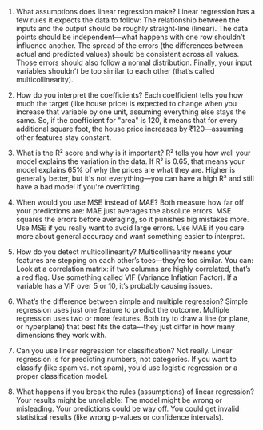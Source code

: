 1. What assumptions does linear regression make?
Linear regression has a few rules it expects the data to follow:
The relationship between the inputs and the output should be roughly straight-line (linear).
The data points should be independent—what happens with one row shouldn’t influence another.
The spread of the errors (the differences between actual and predicted values) should be consistent across all values.
Those errors should also follow a normal distribution.
Finally, your input variables shouldn’t be too similar to each other (that’s called multicollinearity).

2. How do you interpret the coefficients?
Each coefficient tells you how much the target (like house price) is expected to change when you increase that variable by one unit, assuming everything else stays the same.
So, if the coefficient for "area" is 120, it means that for every additional square foot, the house price increases by ₹120—assuming other features stay constant.

3. What is the R² score and why is it important?
R² tells you how well your model explains the variation in the data. If R² is 0.65, that means your model explains 65% of why the prices are what they are.
Higher is generally better, but it's not everything—you can have a high R² and still have a bad model if you're overfitting.

4. When would you use MSE instead of MAE?
Both measure how far off your predictions are:
MAE just averages the absolute errors.
MSE squares the errors before averaging, so it punishes big mistakes more.
Use MSE if you really want to avoid large errors. Use MAE if you care more about general accuracy and want something easier to interpret.

5. How do you detect multicollinearity?
Multicollinearity means your features are stepping on each other’s toes—they’re too similar. You can:
Look at a correlation matrix: if two columns are highly correlated, that’s a red flag.
Use something called VIF (Variance Inflation Factor). If a variable has a VIF over 5 or 10, it’s probably causing issues.

6. What’s the difference between simple and multiple regression?
Simple regression uses just one feature to predict the outcome.
Multiple regression uses two or more features.
Both try to draw a line (or plane, or hyperplane) that best fits the data—they just differ in how many dimensions they work with.

7. Can you use linear regression for classification?
Not really. Linear regression is for predicting numbers, not categories.
If you want to classify (like spam vs. not spam), you'd use logistic regression or a proper classification model.

8. What happens if you break the rules (assumptions) of linear regression?
Your results might be unreliable:
The model might be wrong or misleading.
Your predictions could be way off.
You could get invalid statistical results (like wrong p-values or confidence intervals).
